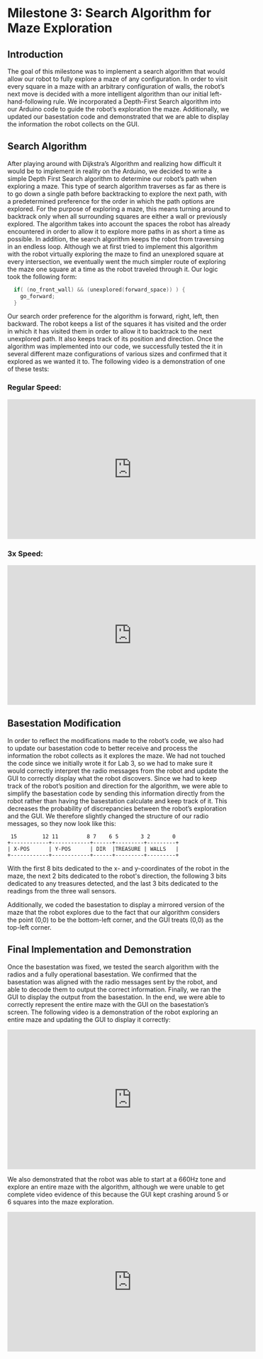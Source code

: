 # Milestone 3: Search Algorithm for Maze Exploration

## Introduction
The goal of this milestone was to implement a search algorithm that would allow our robot to fully explore a maze of any configuration. In order to visit every square in a maze with an arbitrary configuration of walls, the robot’s next move is decided with a more intelligent algorithm than our initial left-hand-following rule. We incorporated a Depth-First Search algorithm into our Arduino code to guide the robot’s exploration the maze. Additionally, we updated our basestation code and demonstrated that we are able to display the information the robot collects on the GUI.

## Search Algorithm
After playing around with Dijkstra’s Algorithm and realizing how difficult it would be to implement in reality on the Arduino, we decided to write a simple Depth First Search algorithm to determine our robot’s path when exploring a maze. This type of search algorithm traverses as far as there is to go down a single path before backtracking to explore the next path, with a predetermined preference for the order in which the path options are explored. For the purpose of exploring a maze, this means turning around to backtrack only when all surrounding squares are either a wall or previously explored. The algorithm takes into account the spaces the robot has already encountered in order to allow it to explore more paths in as short a time as possible. In addition, the search algorithm keeps the robot from traversing in an endless loop. Although we at first tried to implement this algorithm with the robot virtually exploring the maze to find an unexplored square at every intersection, we eventually went the much simpler route of exploring the maze one square at a time as the robot traveled through it. Our logic took the following form:

```cpp
  if( (no_front_wall) && (unexplored(forward_space)) ) {
    go_forward;
  }
```
Our search order preference for the algorithm is forward, right, left, then backward. The robot keeps a list of the squares it has visited and the order in which it has visited them in order to allow it to backtrack to the next unexplored path. It also keeps track of its position and direction. Once the algorithm was implemented into our code, we successfully tested the it in several different maze configurations of various sizes and confirmed that it explored as we wanted it to. The following video is a demonstration of one of these tests:

### Regular Speed:
<iframe width="560" height="315" src="https://www.youtube.com/embed/p1IaieuAFX0" frameborder="0" allow="accelerometer; autoplay; encrypted-media; gyroscope; picture-in-picture" allowfullscreen></iframe>

### 3x Speed:
<iframe width="560" height="315" src="https://www.youtube.com/embed/JbzAFhrltYo" frameborder="0" allow="accelerometer; autoplay; encrypted-media; gyroscope; picture-in-picture" allowfullscreen></iframe>

## Basestation Modification
In order to reflect the modifications made to the robot’s code, we also had to update our basestation code to better receive and process the information the robot collects as it explores the maze. We had not touched the code since we initially wrote it for Lab 3, so we had to make sure it would correctly interpret the radio messages from the robot and update the GUI to correctly display what the robot discovers. Since we had to keep track of the robot’s position and direction for the algorithm, we were able to simplify the basestation code by sending this information directly from the robot rather than having the basestation calculate and keep track of it. This decreases the probability of discrepancies between the robot’s exploration and the GUI. We therefore slightly changed the structure of our radio messages, so they now look like this: 
```
 15        12 11         8 7    6 5       3 2       0
+------------+------------+------+---------+---------+
| X-POS      | Y-POS      | DIR  |TREASURE | WALLS   |
+------------+------------+------+---------+---------+

```
With the first 8 bits dedicated to the x- and y-coordinates of the robot in the maze, the next 2 bits dedicated to the robot's direction, the following 3 bits dedicated to any treasures detected, and the last 3 bits dedicated to the readings from the three wall sensors.

Additionally, we coded the basestation to display a mirrored version of the maze that the robot explores due to the fact that our algorithm considers the point (0,0) to be the bottom-left corner, and the GUI treats (0,0) as the top-left corner.

## Final Implementation and Demonstration
Once the basestation was fixed, we tested the search algorithm with the radios and a fully operational basestation. We confirmed that the basestation was aligned with the radio messages sent by the robot, and able to decode them to output the correct information. Finally, we ran the GUI to display the output from the basestation. In the end, we were able to correctly represent the entire maze with the GUI on the basestation’s screen. The following video is a demonstration of the robot exploring an entire maze and updating the GUI to display it correctly:

<iframe width="560" height="315" src="https://www.youtube.com/embed/cKP1L6YakC4" frameborder="0" allow="accelerometer; autoplay; encrypted-media; gyroscope; picture-in-picture" allowfullscreen></iframe>

We also demonstrated that the robot was able to start at a 660Hz tone and explore an entire maze with the algorithm, although we were unable to get complete video evidence of this because the GUI kept crashing around 5 or 6 squares into the maze exploration.

<iframe width="560" height="315" src="https://www.youtube.com/embed/gVXUPPQBTW0" frameborder="0" allow="accelerometer; autoplay; encrypted-media; gyroscope; picture-in-picture" allowfullscreen></iframe>
